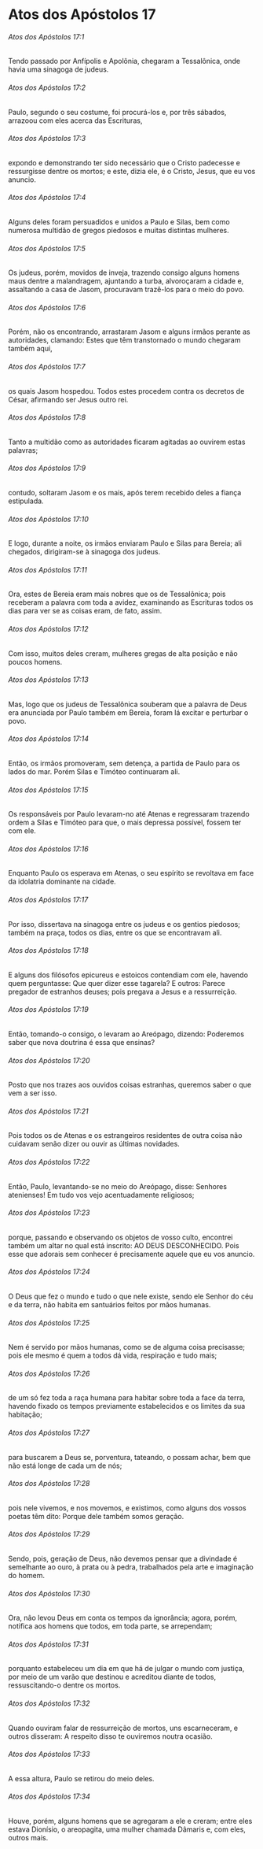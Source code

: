 # Atos dos Apóstolos 17

###### Atos dos Apóstolos 17:1

Tendo passado por Anfípolis e Apolônia, chegaram a Tessalônica, onde havia uma sinagoga de judeus.

###### Atos dos Apóstolos 17:2

Paulo, segundo o seu costume, foi procurá-los e, por três sábados, arrazoou com eles acerca das Escrituras,

###### Atos dos Apóstolos 17:3

expondo e demonstrando ter sido necessário que o Cristo padecesse e ressurgisse dentre os mortos; e este, dizia ele, é o Cristo, Jesus, que eu vos anuncio.

###### Atos dos Apóstolos 17:4

Alguns deles foram persuadidos e unidos a Paulo e Silas, bem como numerosa multidão de gregos piedosos e muitas distintas mulheres.

###### Atos dos Apóstolos 17:5

Os judeus, porém, movidos de inveja, trazendo consigo alguns homens maus dentre a malandragem, ajuntando a turba, alvoroçaram a cidade e, assaltando a casa de Jasom, procuravam trazê-los para o meio do povo.

###### Atos dos Apóstolos 17:6

Porém, não os encontrando, arrastaram Jasom e alguns irmãos perante as autoridades, clamando: Estes que têm transtornado o mundo chegaram também aqui,

###### Atos dos Apóstolos 17:7

os quais Jasom hospedou. Todos estes procedem contra os decretos de César, afirmando ser Jesus outro rei.

###### Atos dos Apóstolos 17:8

Tanto a multidão como as autoridades ficaram agitadas ao ouvirem estas palavras;

###### Atos dos Apóstolos 17:9

contudo, soltaram Jasom e os mais, após terem recebido deles a fiança estipulada.

###### Atos dos Apóstolos 17:10

E logo, durante a noite, os irmãos enviaram Paulo e Silas para Bereia; ali chegados, dirigiram-se à sinagoga dos judeus.

###### Atos dos Apóstolos 17:11

Ora, estes de Bereia eram mais nobres que os de Tessalônica; pois receberam a palavra com toda a avidez, examinando as Escrituras todos os dias para ver se as coisas eram, de fato, assim.

###### Atos dos Apóstolos 17:12

Com isso, muitos deles creram, mulheres gregas de alta posição e não poucos homens.

###### Atos dos Apóstolos 17:13

Mas, logo que os judeus de Tessalônica souberam que a palavra de Deus era anunciada por Paulo também em Bereia, foram lá excitar e perturbar o povo.

###### Atos dos Apóstolos 17:14

Então, os irmãos promoveram, sem detença, a partida de Paulo para os lados do mar. Porém Silas e Timóteo continuaram ali.

###### Atos dos Apóstolos 17:15

Os responsáveis por Paulo levaram-no até Atenas e regressaram trazendo ordem a Silas e Timóteo para que, o mais depressa possível, fossem ter com ele.

###### Atos dos Apóstolos 17:16

Enquanto Paulo os esperava em Atenas, o seu espírito se revoltava em face da idolatria dominante na cidade.

###### Atos dos Apóstolos 17:17

Por isso, dissertava na sinagoga entre os judeus e os gentios piedosos; também na praça, todos os dias, entre os que se encontravam ali.

###### Atos dos Apóstolos 17:18

E alguns dos filósofos epicureus e estoicos contendiam com ele, havendo quem perguntasse: Que quer dizer esse tagarela? E outros: Parece pregador de estranhos deuses; pois pregava a Jesus e a ressurreição.

###### Atos dos Apóstolos 17:19

Então, tomando-o consigo, o levaram ao Areópago, dizendo: Poderemos saber que nova doutrina é essa que ensinas?

###### Atos dos Apóstolos 17:20

Posto que nos trazes aos ouvidos coisas estranhas, queremos saber o que vem a ser isso.

###### Atos dos Apóstolos 17:21

Pois todos os de Atenas e os estrangeiros residentes de outra coisa não cuidavam senão dizer ou ouvir as últimas novidades.

###### Atos dos Apóstolos 17:22

Então, Paulo, levantando-se no meio do Areópago, disse: Senhores atenienses! Em tudo vos vejo acentuadamente religiosos;

###### Atos dos Apóstolos 17:23

porque, passando e observando os objetos de vosso culto, encontrei também um altar no qual está inscrito: AO DEUS DESCONHECIDO. Pois esse que adorais sem conhecer é precisamente aquele que eu vos anuncio.

###### Atos dos Apóstolos 17:24

O Deus que fez o mundo e tudo o que nele existe, sendo ele Senhor do céu e da terra, não habita em santuários feitos por mãos humanas.

###### Atos dos Apóstolos 17:25

Nem é servido por mãos humanas, como se de alguma coisa precisasse; pois ele mesmo é quem a todos dá vida, respiração e tudo mais;

###### Atos dos Apóstolos 17:26

de um só fez toda a raça humana para habitar sobre toda a face da terra, havendo fixado os tempos previamente estabelecidos e os limites da sua habitação;

###### Atos dos Apóstolos 17:27

para buscarem a Deus se, porventura, tateando, o possam achar, bem que não está longe de cada um de nós;

###### Atos dos Apóstolos 17:28

pois nele vivemos, e nos movemos, e existimos, como alguns dos vossos poetas têm dito: Porque dele também somos geração.

###### Atos dos Apóstolos 17:29

Sendo, pois, geração de Deus, não devemos pensar que a divindade é semelhante ao ouro, à prata ou à pedra, trabalhados pela arte e imaginação do homem.

###### Atos dos Apóstolos 17:30

Ora, não levou Deus em conta os tempos da ignorância; agora, porém, notifica aos homens que todos, em toda parte, se arrependam;

###### Atos dos Apóstolos 17:31

porquanto estabeleceu um dia em que há de julgar o mundo com justiça, por meio de um varão que destinou e acreditou diante de todos, ressuscitando-o dentre os mortos.

###### Atos dos Apóstolos 17:32

Quando ouviram falar de ressurreição de mortos, uns escarneceram, e outros disseram: A respeito disso te ouviremos noutra ocasião.

###### Atos dos Apóstolos 17:33

A essa altura, Paulo se retirou do meio deles.

###### Atos dos Apóstolos 17:34

Houve, porém, alguns homens que se agregaram a ele e creram; entre eles estava Dionísio, o areopagita, uma mulher chamada Dâmaris e, com eles, outros mais.

